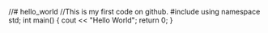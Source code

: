 //# hello_world
//This is my first code on github. 
#include<iostream>
  using namespace std;
  int main()
 {
    cout << "Hello World";
    return 0;
  }
